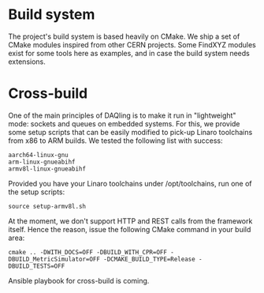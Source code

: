 # Build system

The project's build system is based heavily on CMake. We ship a set of CMake modules inspired from other CERN projects. Some FindXYZ modules exist for some tools here as examples, and in case the build system needs extensions.

# Cross-build

One of the main principles of DAQling is to make it run in "lightweight" mode: sockets and queues on embedded systems. For this, we provide some setup scripts that can be easily modified to pick-up Linaro toolchains from x86 to ARM builds. We tested the following list with success:

    aarch64-linux-gnu
    arm-linux-gnueabihf
    armv8l-linux-gnueabihf

Provided you have your Linaro toolchains under /opt/toolchains, run one of the setup scripts:

    source setup-armv8l.sh

At the moment, we don't support HTTP and REST calls from the framework itself. Hence the reason, issue the following CMake command in your build area:

    cmake .. -DWITH_DOCS=OFF -DBUILD_WITH_CPR=OFF -DBUILD_MetricSimulator=OFF -DCMAKE_BUILD_TYPE=Release -DBUILD_TESTS=OFF

Ansible playbook for cross-build is coming.

